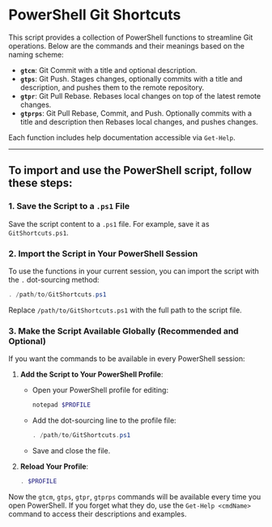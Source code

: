 # PowerShell Git Shortcuts

This script provides a collection of PowerShell functions to streamline Git operations. Below are the commands and their meanings based on the naming scheme:

- **`gtcm`**: Git Commit with a title and optional description.
- **`gtps`**: Git Push. Stages changes, optionally commits with a title and description, and pushes them to the remote repository.
- **`gtpr`**: Git Pull Rebase. Rebases local changes on top of the latest remote changes.
- **`gtprps`**: Git Pull Rebase, Commit, and Push. Optionally commits with a title and description then Rebases local changes, and pushes changes.

Each function includes help documentation accessible via `Get-Help`.

---

## To import and use the PowerShell script, follow these steps:

### 1. **Save the Script to a `.ps1` File**
Save the script content to a `.ps1` file. For example, save it as `GitShortcuts.ps1`.

### 2. **Import the Script in Your PowerShell Session**
To use the functions in your current session, you can import the script with the `.` dot-sourcing method:

```powershell
. /path/to/GitShortcuts.ps1
```

Replace `/path/to/GitShortcuts.ps1` with the full path to the script file.

### 3. **Make the Script Available Globally (Recommended and Optional)**
If you want the commands to be available in every PowerShell session:

1. **Add the Script to Your PowerShell Profile**:
   - Open your PowerShell profile for editing:
     ```powershell
     notepad $PROFILE
     ```
   - Add the dot-sourcing line to the profile file:
     ```powershell
     . /path/to/GitShortcuts.ps1
     ```
   - Save and close the file.

2. **Reload Your Profile**:
   ```powershell
   . $PROFILE
   ```

Now the `gtcm`, `gtps`, `gtpr`, `gtprps` commands will be available every time you open PowerShell. If you forget what they do, use the `Get-Help <cmdName>` command to access their descriptions and examples.
